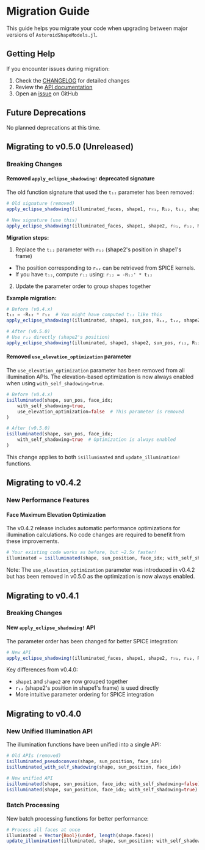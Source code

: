 # Migration Guide

This guide helps you migrate your code when upgrading between major versions of `AsteroidShapeModels.jl`.

## Getting Help

If you encounter issues during migration:

1. Check the [CHANGELOG](https://github.com/Astroshaper/AsteroidShapeModels.jl/blob/main/CHANGELOG.md) for detailed changes
2. Review the [API documentation](https://astroshaper.github.io/AsteroidShapeModels.jl/stable)
3. Open an [issue](https://github.com/Astroshaper/AsteroidShapeModels.jl/issues) on GitHub

## Future Deprecations

No planned deprecations at this time.

## Migrating to v0.5.0 (Unreleased)

### Breaking Changes

#### Removed `apply_eclipse_shadowing!` deprecated signature

The old function signature that used the `t₁₂` parameter has been removed:

```julia
# Old signature (removed)
apply_eclipse_shadowing!(illuminated_faces, shape1, r☉₁, R₁₂, t₁₂, shape2)

# New signature (use this)
apply_eclipse_shadowing!(illuminated_faces, shape1, shape2, r☉₁, r₁₂, R₁₂)
```

**Migration steps:**

1. Replace the `t₁₂` parameter with `r₁₂` (shape2's position in shape1's frame)
  - The position corresponding to `r₁₂` can be retrieved from SPICE kernels.
  - If you have `t₁₂`, compute `r₁₂` using: `r₁₂ = -R₁₂' * t₁₂`
2. Update the parameter order to group shapes together

**Example migration:**

```julia
# Before (v0.4.x)
t₁₂ = -R₁₂ * r₁₂  # You might have computed t₁₂ like this
apply_eclipse_shadowing!(illuminated, shape1, sun_pos, R₁₂, t₁₂, shape2)

# After (v0.5.0)
# Use r₁₂ directly (shape2's position)
apply_eclipse_shadowing!(illuminated, shape1, shape2, sun_pos, r₁₂, R₁₂)
```

#### Removed `use_elevation_optimization` parameter

The `use_elevation_optimization` parameter has been removed from all illumination APIs. The elevation-based optimization is now always enabled when using `with_self_shadowing=true`.

```julia
# Before (v0.4.x)
isilluminated(shape, sun_pos, face_idx; 
    with_self_shadowing=true, 
    use_elevation_optimization=false  # This parameter is removed
)

# After (v0.5.0)
isilluminated(shape, sun_pos, face_idx; 
    with_self_shadowing=true  # Optimization is always enabled
)
```

This change applies to both `isilluminated` and `update_illumination!` functions.

## Migrating to v0.4.2

### New Performance Features

#### Face Maximum Elevation Optimization

The v0.4.2 release includes automatic performance optimizations for illumination calculations. No code changes are required to benefit from these improvements.

```julia
# Your existing code works as before, but ~2.5x faster!
illuminated = isilluminated(shape, sun_position, face_idx; with_self_shadowing=true)
```

Note: The `use_elevation_optimization` parameter was introduced in v0.4.2 but has been removed in v0.5.0 as the optimization is now always enabled.

## Migrating to v0.4.1

### Breaking Changes

#### New `apply_eclipse_shadowing!` API

The parameter order has been changed for better SPICE integration:

```julia
# New API
apply_eclipse_shadowing!(illuminated_faces, shape1, shape2, r☉₁, r₁₂, R₁₂)
```

Key differences from v0.4.0:
- `shape1` and `shape2` are now grouped together
- `r₁₂` (shape2's position in shape1's frame) is used directly
- More intuitive parameter ordering for SPICE integration

## Migrating to v0.4.0

### New Unified Illumination API

The illumination functions have been unified into a single API:

```julia
# Old APIs (removed)
isilluminated_pseudoconvex(shape, sun_position, face_idx)
isilluminated_with_self_shadowing(shape, sun_position, face_idx)

# New unified API
isilluminated(shape, sun_position, face_idx; with_self_shadowing=false)  # pseudo-convex
isilluminated(shape, sun_position, face_idx; with_self_shadowing=true)   # with shadowing
```

### Batch Processing

New batch processing functions for better performance:

```julia
# Process all faces at once
illuminated = Vector{Bool}(undef, length(shape.faces))
update_illumination!(illuminated, shape, sun_position; with_self_shadowing=true)
```
